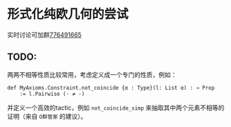 # 形式化纯欧几何的尝试

实时讨论可加群[776491665](https://qm.qq.com/q/JzD4s222g8)



## TODO:


两两不相等性质比较常用，考虑定义成一个专门的性质，例如：

```lean
def MyAxioms.Constraint.not_coincide {α : Type}(l: List α) : → Prop
    := l.Pairwise (· ≠ ·)
```

并定义一个高效的tactic，例如 `not_coincide_simp` 来抽取其中两个元素不相等的证明（来自 `O群管家` 的建议）。

